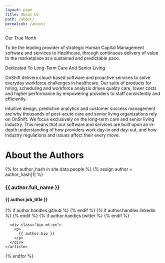 ```yaml
---
layout: page
title: About Us
path: /about/
permalink: /about/
---
```


<div class="card pa-md mt-sm">
  <span class='h2'>Our True North</span>
  <div class="mt-sm">
    <p>To be the leading provider of strategic Human Capital Management software and services to Healthcare, through continuous delivery of value to the marketplace at a sustained and predictable pace.</p>
  </div>
</div>

<div class="card pa-md">
<span class='h2'>Dedicated To Long-Term Care And Senior Living</span>
  <div class="mt-sm">
    <p>OnShift delivers cloud-based software and proactive services to solve everyday workforce challenges in healthcare. Our suite of products for hiring, scheduling and workforce analysis drives quality care, lower costs and higher performance by empowering providers to staff consistently and efficiently.</p>
    <p>Intuitive design, predictive analytics and customer success management are why thousands of post-acute care and senior living organizations rely on OnShift. We focus exclusively on the long-term care and senior living industry. This means that our software and services are built upon an in-depth understanding of how providers work day-in and day-out, and how industry regulations and issues affect their every move.</p>
  </div>
</div>

# About the Authors

<div class="authors">
  {% for author_hash in site.data.people %}
  {% assign author = author_hash[1] %}
    <article class="author card pa-md mt-sm" id="author-{{ author_hash[0] }}">
      <div class="flex flex-wrap flex-center">
        <div class="flex-0-auto pr-sm">
          <div class="img-circle img-circle-xl" style="background-image: url({% if author.avatar %}{{ author.avatar }}{% else %}https://upload.wikimedia.org/wikipedia/commons/7/7c/Profile_avatar_placeholder_large.png{% endif %});"></div>
        </div>
        <div class="flex-1-auto">
          <h3 class="mt-0">{{ author.full_name }}</h3>
          <h4 class='mt-sm'>{{ author.job_title }}</h4>
          <div class='mt-sm'>
            {% if author.handles.github %}
            <a href="http://github.com/{{ author.handles.github }}"><i class="svg-icon github"></i></a>
            {% endif %}
            {% if author.handles.linkedin %}
            <a href="https://www.linkedin.com/in/{{ author.handles.linkedin }}/"><i class="svg-icon linkedin"></i></a>
            {% endif %}
            {% if author.handles.twitter %}
            <a href="https://twitter.com/{{ author.handles.twitter }}"><i class="svg-icon twitter"></i></a>
            {% endif %}
          </div>
        </div>
      </div>

      <div class="bio mt-sm">
        <p>
          {{ author.bio }}
        </p>
      </div>
    </article>
  {% endfor %}
</div>
